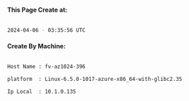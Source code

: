
   
#### This Page Create at:

```bash

2024-04-06 - 03:35:56 UTC

```

#### Create By Machine:

```bash

Host Name : fv-az1024-396

platform  : Linux-6.5.0-1017-azure-x86_64-with-glibc2.35

Ip Local  : 10.1.0.135

```

